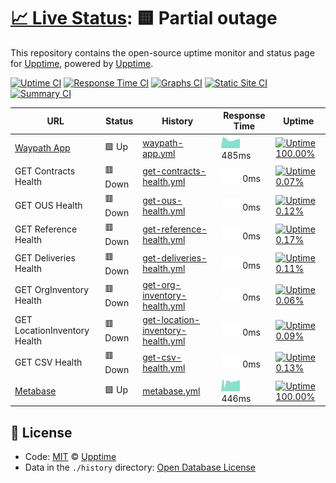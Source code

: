 # [📈 Live Status](https://demo.upptime.js.org): <!--live status--> **🟨 Partial outage**

This repository contains the open-source uptime monitor and status page for [Upptime](https://upptime.js.org), powered by [Upptime](https://github.com/upptime/upptime).

[![Uptime CI](https://github.com/koj-co/upptime/workflows/Uptime%20CI/badge.svg)](https://github.com/koj-co/upptime/actions?query=workflow%3A%22Uptime+CI%22)
[![Response Time CI](https://github.com/koj-co/upptime/workflows/Response%20Time%20CI/badge.svg)](https://github.com/koj-co/upptime/actions?query=workflow%3A%22Response+Time+CI%22)
[![Graphs CI](https://github.com/koj-co/upptime/workflows/Graphs%20CI/badge.svg)](https://github.com/koj-co/upptime/actions?query=workflow%3A%22Graphs+CI%22)
[![Static Site CI](https://github.com/koj-co/upptime/workflows/Static%20Site%20CI/badge.svg)](https://github.com/koj-co/upptime/actions?query=workflow%3A%22Static+Site+CI%22)
[![Summary CI](https://github.com/koj-co/upptime/workflows/Summary%20CI/badge.svg)](https://github.com/koj-co/upptime/actions?query=workflow%3A%22Summary+CI%22)

<!--start: status pages-->
<!-- This summary is generated by Upptime (https://github.com/upptime/upptime) -->
<!-- Do not edit this manually, your changes will be overwritten -->

| URL                                      | Status  | History                                                                                                                                     | Response Time                                                                                    | Uptime                                                                                                                                                                                                                                                      |
| ---------------------------------------- | ------- | ------------------------------------------------------------------------------------------------------------------------------------------- | ------------------------------------------------------------------------------------------------ | ----------------------------------------------------------------------------------------------------------------------------------------------------------------------------------------------------------------------------------------------------------- |
| [Waypath App](https://app.waypath.io)    | 🟩 Up   | [waypath-app.yml](https://github.com/fullprofile/status_monitor/commits/master/history/waypath-app.yml)                                     | <img alt="Response time graph" src="./graphs/waypath-app.png" height="20"> 485ms                 | [![Uptime 100.00%](https://img.shields.io/endpoint?url=https%3A%2F%2Fraw.githubusercontent.com%2Ffullprofile%2Fstatus_monitor%2Fmaster%2Fapi%2Fwaypath-app%2Fuptime.json)](https://status.waypath.io/history/waypath-app)                                   |
| GET Contracts Health                     | 🟥 Down | [get-contracts-health.yml](https://github.com/fullprofile/status_monitor/commits/master/history/get-contracts-health.yml)                   | <img alt="Response time graph" src="./graphs/get-contracts-health.png" height="20"> 0ms          | [![Uptime 0.07%](https://img.shields.io/endpoint?url=https%3A%2F%2Fraw.githubusercontent.com%2Ffullprofile%2Fstatus_monitor%2Fmaster%2Fapi%2Fget-contracts-health%2Fuptime.json)](https://status.waypath.io/history/get-contracts-health)                   |
| GET OUS Health                           | 🟥 Down | [get-ous-health.yml](https://github.com/fullprofile/status_monitor/commits/master/history/get-ous-health.yml)                               | <img alt="Response time graph" src="./graphs/get-ous-health.png" height="20"> 0ms                | [![Uptime 0.12%](https://img.shields.io/endpoint?url=https%3A%2F%2Fraw.githubusercontent.com%2Ffullprofile%2Fstatus_monitor%2Fmaster%2Fapi%2Fget-ous-health%2Fuptime.json)](https://status.waypath.io/history/get-ous-health)                               |
| GET Reference Health                     | 🟥 Down | [get-reference-health.yml](https://github.com/fullprofile/status_monitor/commits/master/history/get-reference-health.yml)                   | <img alt="Response time graph" src="./graphs/get-reference-health.png" height="20"> 0ms          | [![Uptime 0.17%](https://img.shields.io/endpoint?url=https%3A%2F%2Fraw.githubusercontent.com%2Ffullprofile%2Fstatus_monitor%2Fmaster%2Fapi%2Fget-reference-health%2Fuptime.json)](https://status.waypath.io/history/get-reference-health)                   |
| GET Deliveries Health                    | 🟥 Down | [get-deliveries-health.yml](https://github.com/fullprofile/status_monitor/commits/master/history/get-deliveries-health.yml)                 | <img alt="Response time graph" src="./graphs/get-deliveries-health.png" height="20"> 0ms         | [![Uptime 0.11%](https://img.shields.io/endpoint?url=https%3A%2F%2Fraw.githubusercontent.com%2Ffullprofile%2Fstatus_monitor%2Fmaster%2Fapi%2Fget-deliveries-health%2Fuptime.json)](https://status.waypath.io/history/get-deliveries-health)                 |
| GET OrgInventory Health                  | 🟥 Down | [get-org-inventory-health.yml](https://github.com/fullprofile/status_monitor/commits/master/history/get-org-inventory-health.yml)           | <img alt="Response time graph" src="./graphs/get-org-inventory-health.png" height="20"> 0ms      | [![Uptime 0.06%](https://img.shields.io/endpoint?url=https%3A%2F%2Fraw.githubusercontent.com%2Ffullprofile%2Fstatus_monitor%2Fmaster%2Fapi%2Fget-org-inventory-health%2Fuptime.json)](https://status.waypath.io/history/get-org-inventory-health)           |
| GET LocationInventory Health             | 🟥 Down | [get-location-inventory-health.yml](https://github.com/fullprofile/status_monitor/commits/master/history/get-location-inventory-health.yml) | <img alt="Response time graph" src="./graphs/get-location-inventory-health.png" height="20"> 0ms | [![Uptime 0.09%](https://img.shields.io/endpoint?url=https%3A%2F%2Fraw.githubusercontent.com%2Ffullprofile%2Fstatus_monitor%2Fmaster%2Fapi%2Fget-location-inventory-health%2Fuptime.json)](https://status.waypath.io/history/get-location-inventory-health) |
| GET CSV Health                           | 🟥 Down | [get-csv-health.yml](https://github.com/fullprofile/status_monitor/commits/master/history/get-csv-health.yml)                               | <img alt="Response time graph" src="./graphs/get-csv-health.png" height="20"> 0ms                | [![Uptime 0.13%](https://img.shields.io/endpoint?url=https%3A%2F%2Fraw.githubusercontent.com%2Ffullprofile%2Fstatus_monitor%2Fmaster%2Fapi%2Fget-csv-health%2Fuptime.json)](https://status.waypath.io/history/get-csv-health)                               |
| [Metabase](https://metabase.waypath.io/) | 🟩 Up   | [metabase.yml](https://github.com/fullprofile/status_monitor/commits/master/history/metabase.yml)                                           | <img alt="Response time graph" src="./graphs/metabase.png" height="20"> 446ms                    | [![Uptime 100.00%](https://img.shields.io/endpoint?url=https%3A%2F%2Fraw.githubusercontent.com%2Ffullprofile%2Fstatus_monitor%2Fmaster%2Fapi%2Fmetabase%2Fuptime.json)](https://status.waypath.io/history/metabase)                                         |

<!--end: status pages-->

## 📄 License

- Code: [MIT](./LICENSE) © [Upptime](https://upptime.js.org)
- Data in the `./history` directory: [Open Database License](https://opendatacommons.org/licenses/odbl/1-0/)
